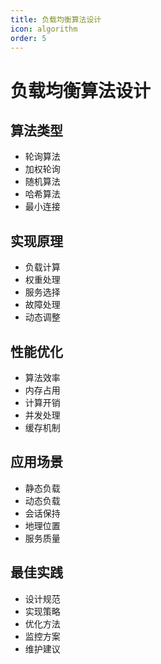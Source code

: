 ```yaml
---
title: 负载均衡算法设计
icon: algorithm
order: 5
---
```


# 负载均衡算法设计

## 算法类型
- 轮询算法
- 加权轮询
- 随机算法
- 哈希算法
- 最小连接

## 实现原理
- 负载计算
- 权重处理
- 服务选择
- 故障处理
- 动态调整

## 性能优化
- 算法效率
- 内存占用
- 计算开销
- 并发处理
- 缓存机制

## 应用场景
- 静态负载
- 动态负载
- 会话保持
- 地理位置
- 服务质量

## 最佳实践
- 设计规范
- 实现策略
- 优化方法
- 监控方案
- 维护建议
